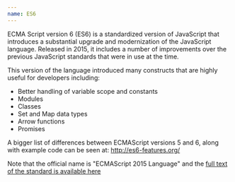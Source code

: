 ```yaml
---
name: ES6
---
```

ECMA Script version 6 (ES6) is a standardized version of JavaScript that introduces a substantial upgrade and modernization of the JavaScript language. Released in 2015, it includes a number of improvements over the previous JavaScript standards that were in use at the time.

This version of the language introduced many constructs that are highly useful for developers including:

- Better handling of variable scope and constants
- Modules
- Classes
- Set and Map data types
- Arrow functions
- Promises

A bigger list of differences between ECMAScript versions 5 and 6, along with example code can be seen at: http://es6-features.org/

Note that the official name is "ECMAScript 2015 Language" and the [full text of the standard is available here](http://www.ecma-international.org/ecma-262/6.0/index.html)
